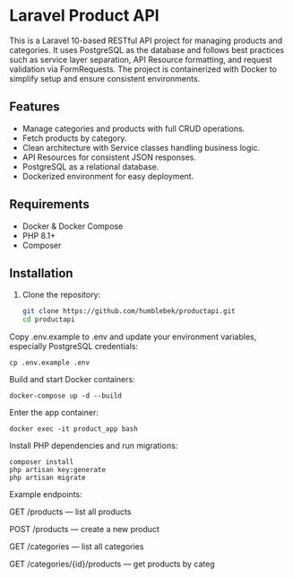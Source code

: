 # Laravel Product API

This is a Laravel 10-based RESTful API project for managing products and categories. It uses PostgreSQL as the database and follows best practices such as service layer separation, API Resource formatting, and request validation via FormRequests. The project is containerized with Docker to simplify setup and ensure consistent environments.

## Features

- Manage categories and products with full CRUD operations.
- Fetch products by category.
- Clean architecture with Service classes handling business logic.
- API Resources for consistent JSON responses.
- PostgreSQL as a relational database.
- Dockerized environment for easy deployment.

## Requirements

- Docker & Docker Compose
- PHP 8.1+
- Composer

## Installation

1. Clone the repository:

   ```bash
   git clone https://github.com/humblebek/productapi.git
   cd productapi
Copy .env.example to .env and update your environment variables, especially PostgreSQL credentials:
```
cp .env.example .env
```
Build and start Docker containers:

```
docker-compose up -d --build
```

Enter the app container:
```
docker exec -it product_app bash
```

Install PHP dependencies and run migrations:
```
composer install
php artisan key:generate
php artisan migrate
```

Example endpoints:

GET /products — list all products

POST /products — create a new product

GET /categories — list all categories

GET /categories/{id}/products — get products by categ
